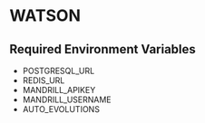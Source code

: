 # WATSON

## Required Environment Variables
* POSTGRESQL_URL
* REDIS_URL
* MANDRILL_APIKEY
* MANDRILL_USERNAME
* AUTO_EVOLUTIONS

